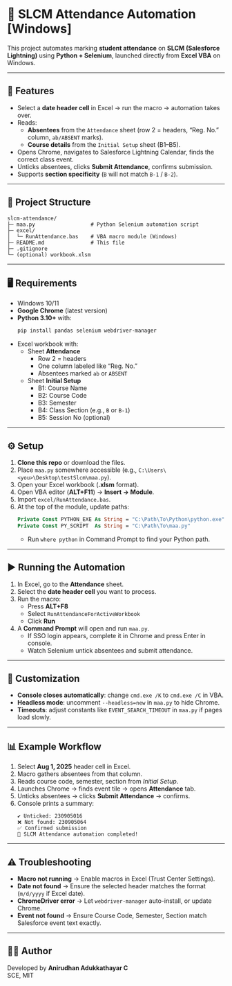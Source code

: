 # 📘 SLCM Attendance Automation [Windows]

This project automates marking **student attendance** on **SLCM (Salesforce Lightning)** using **Python + Selenium**, launched directly from **Excel VBA** on Windows.

---

## 🚀 Features
- Select a **date header cell** in Excel → run the macro → automation takes over.
- Reads:
  - **Absentees** from the `Attendance` sheet (row 2 = headers, “Reg. No.” column, `ab/ABSENT` marks).
  - **Course details** from the `Initial Setup` sheet (B1–B5).
- Opens Chrome, navigates to Salesforce Lightning Calendar, finds the correct class event.
- Unticks absentees, clicks **Submit Attendance**, confirms submission.
- Supports **section specificity** (`B` will not match `B-1` / `B-2`).

---

## 📂 Project Structure

```
slcm-attendance/
├─ maa.py                  # Python Selenium automation script
├─ excel/
│  └─ RunAttendance.bas    # VBA macro module (Windows)
├─ README.md               # This file
├─ .gitignore
└─ (optional) workbook.xlsm
```

---

## 🖥️ Requirements

- Windows 10/11  
- **Google Chrome** (latest version)  
- **Python 3.10+** with:
  ```bash
  pip install pandas selenium webdriver-manager
  ```
- Excel workbook with:
  - Sheet **Attendance**
    - Row 2 = headers
    - One column labeled like “Reg. No.”
    - Absentees marked `ab` or `ABSENT`
  - Sheet **Initial Setup**
    - B1: Course Name  
    - B2: Course Code  
    - B3: Semester  
    - B4: Class Section (e.g., `B` or `B-1`)  
    - B5: Session No (optional)

---

## ⚙️ Setup

1. **Clone this repo** or download the files.  
2. Place `maa.py` somewhere accessible (e.g., `C:\Users\<you>\Desktop\testSlcm\maa.py`).  
3. Open your Excel workbook (**.xlsm** format).  
4. Open VBA editor (**ALT+F11**) → **Insert → Module**.  
5. Import `excel/RunAttendance.bas`.  
6. At the top of the module, update paths:
   ```vb
   Private Const PYTHON_EXE As String = "C:\Path\To\Python\python.exe"
   Private Const PY_SCRIPT  As String = "C:\Path\To\maa.py"
   ```
   - Run `where python` in Command Prompt to find your Python path.

---

## ▶️ Running the Automation

1. In Excel, go to the **Attendance** sheet.  
2. Select the **date header cell** you want to process.  
3. Run the macro:
   - Press **ALT+F8**
   - Select `RunAttendanceForActiveWorkbook`
   - Click **Run**  
4. A **Command Prompt** will open and run `maa.py`.  
   - If SSO login appears, complete it in Chrome and press Enter in console.  
   - Watch Selenium untick absentees and submit attendance.  

---

## 🔧 Customization

- **Console closes automatically**: change `cmd.exe /K` to `cmd.exe /C` in VBA.  
- **Headless mode**: uncomment `--headless=new` in `maa.py` to hide Chrome.  
- **Timeouts**: adjust constants like `EVENT_SEARCH_TIMEOUT` in `maa.py` if pages load slowly.  

---

## 📊 Example Workflow

1. Select **Aug 1, 2025** header cell in Excel.  
2. Macro gathers absentees from that column.  
3. Reads course code, semester, section from *Initial Setup*.  
4. Launches Chrome → finds event tile → opens **Attendance** tab.  
5. Unticks absentees → clicks **Submit Attendance** → confirms.  
6. Console prints a summary:  
   ```
   ✔️ Unticked: 230905016
   ❌ Not found: 230905064
   ✅ Confirmed submission
   🎉 SLCM Attendance automation completed!
   ```

---

## ⚠️ Troubleshooting

- **Macro not running** → Enable macros in Excel (Trust Center Settings).  
- **Date not found** → Ensure the selected header matches the format (`m/d/yyyy` if Excel date).  
- **ChromeDriver error** → Let `webdriver-manager` auto-install, or update Chrome.  
- **Event not found** → Ensure Course Code, Semester, Section match Salesforce event text exactly.  

---

## 👨‍💻 Author

Developed by **Anirudhan Adukkathayar C**  
SCE, MIT
